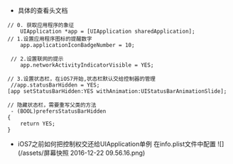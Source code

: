 - 具体的查看头文档

```
// 0. 获取应用程序的象征
    UIApplication *app = [UIApplication sharedApplication];
// 1.设置应用程序图标的提醒数字
    app.applicationIconBadgeNumber = 10;
    
 // 2.设置联网的提示
    app.networkActivityIndicatorVisible = YES;
    
// 3.设置状态栏，在iOS7开始,状态栏默认交给控制器的管理
 //app.statusBarHidden = YES;
[app setStatusBarHidden:YES withAnimation:UIStatusBarAnimationSlide];

// 隐藏状态栏，需要重写父类的方法
 - (BOOL)prefersStatusBarHidden
{
    return YES;
}
```
- iOS7之前如何把控制权交还给UIApplication单例
在info.plist文件中配置
![](/assets/屏幕快照 2016-12-22 09.56.16.png)